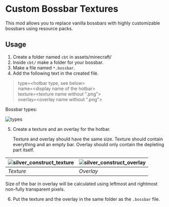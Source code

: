 # Custom Bossbar Textures
This mod allows you to replace vanilla bossbars with highly customizable bossbars using resource packs.
## Usage
1. Create a folder named `cbt` in assets/minecraft/
2. Inside `cbt/` make a folder for your bossbar.
3. Make a file named `*.bossbar`.
4. Add the following text in the created file.
> type=<hotbar type, see below>  
> name=<display name of the hotbar\>  
> texture=<texture name without ".png">  
> overlay=<overlay name without ".png">  
  
Bossbar types: 
  
![types](https://github.com/Vladomeme/custom-bossbar-textures/assets/84517135/c674113a-30d4-4fd8-be65-5e52afc5aafd)

5. Create a texture and an overlay for the hotbar.
   
     Texture and overlay should have the same size. Texture should contain everything and an empty bar. Overlay should only contain the depleting part itself.
   
| ![silver_construct_texture](https://github.com/Vladomeme/custom-bossbar-textures/assets/84517135/09bd9a74-11d6-4e4b-9cf1-67843db45b3d) | ![silver_construct_overlay](https://github.com/Vladomeme/custom-bossbar-textures/assets/84517135/4fa660e3-f83e-40c8-a056-f4ec4f872328) |
|----------------------------------------------------------------------------------------------------------------------------------------|----------------------------------------------------------------------------------------------------------------------------------------|
| *Texture*                                                                                                                                | *Overlay*                                                                                                                                |

  Size of the bar in overlay will be calculated using leftmost and rightmost non-fully transparent pixels.
  
6. Put the texture and the overlay in the same folder as the `.bossbar` file.
